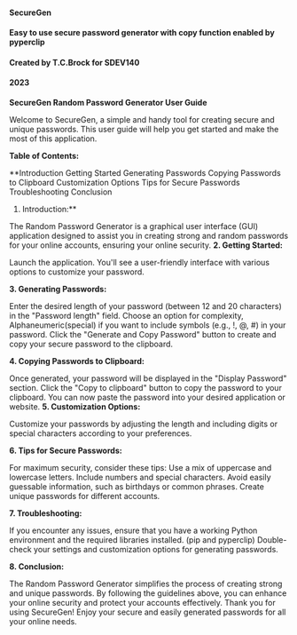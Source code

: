 #### SecureGen
#### Easy to use secure password generator with copy function enabled by pyperclip
#### Created by T.C.Brock for SDEV140
#### 2023

**SecureGen Random Password Generator User Guide**

Welcome to SecureGen, a simple and handy tool for creating secure and unique passwords. This user guide will help you get started and make the most of this application.

**Table of Contents:**

**Introduction
Getting Started
Generating Passwords
Copying Passwords to Clipboard
Customization Options
Tips for Secure Passwords
Troubleshooting
Conclusion
1. Introduction:**

The Random Password Generator is a graphical user interface (GUI) application designed to assist you in creating strong and random passwords for your online accounts, ensuring your online security.
**2. Getting Started:**

Launch the application.
You'll see a user-friendly interface with various options to customize your password.

**3. Generating Passwords:**

Enter the desired length of your password (between 12 and 20 characters) in the "Password length" field.
Choose an option for complexity, Alphaneumeric(special) if you want to include symbols (e.g., !, @, #) in your password.
Click the "Generate and Copy Password" button to create and copy your secure password to the clipboard.

**4. Copying Passwords to Clipboard:**

Once generated, your password will be displayed in the "Display Password" section.
Click the "Copy to clipboard" button to copy the password to your clipboard.
You can now paste the password into your desired application or website.
**5. Customization Options:**

Customize your passwords by adjusting the length and including digits or special characters according to your preferences.

**6. Tips for Secure Passwords:**

For maximum security, consider these tips:
Use a mix of uppercase and lowercase letters.
Include numbers and special characters.
Avoid easily guessable information, such as birthdays or common phrases.
Create unique passwords for different accounts.

**7. Troubleshooting:**

If you encounter any issues, ensure that you have a working Python environment and the required libraries installed. (pip and pyperclip)
Double-check your settings and customization options for generating passwords.

**8. Conclusion:**

The Random Password Generator simplifies the process of creating strong and unique passwords. By following the guidelines above, you can enhance your online security and protect your accounts effectively.
Thank you for using SecureGen! Enjoy your secure and easily generated passwords for all your online needs.


